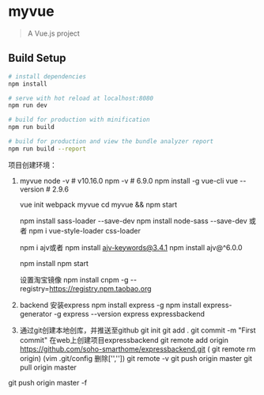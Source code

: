 # myvue

> A Vue.js project

## Build Setup

``` bash
# install dependencies
npm install

# serve with hot reload at localhost:8080
npm run dev

# build for production with minification
npm run build

# build for production and view the bundle analyzer report
npm run build --report
```
项目创建环境：
1. myvue
   node -v # v10.16.0
   npm -v # 6.9.0
   npm install -g vue-cli
   vue --version # 2.9.6
   
   vue init webpack myvue
   cd myvue && npm start
   
   npm install sass-loader --save-dev
   npm install node-sass --save-dev
   或者
   npm i vue-style-loader css-loader
   
   npm i ajv或者
   npm install ajv-keywords@3.4.1
   npm install ajv@^6.0.0
   
   npm install
   npm start
   
   设置淘宝镜像
   npm install cnpm -g --registry=https://registry.npm.taobao.org

2. backend
   安装express
   npm install express  -g
   npm install express-generator -g
   express --version
   express expressbackend
   
3. 通过git创建本地创库，并推送至github
git init
git add .
git commit -m "First commit"
在web上创建项目expressbackend
git remote add origin https://github.com/soho-smarthome/expressbackend.git
( git remote rm origin)
(vim .git/config  删除['',''])
git remote -v
git push origin master
git pull origin master


git push origin master -f
   
   
